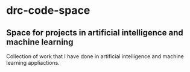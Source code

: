 # drc-code-space
## Space for projects in artificial intelligence and machine learning

Collection of work that I have done in artificial intelligence and machine learning appliactions.
